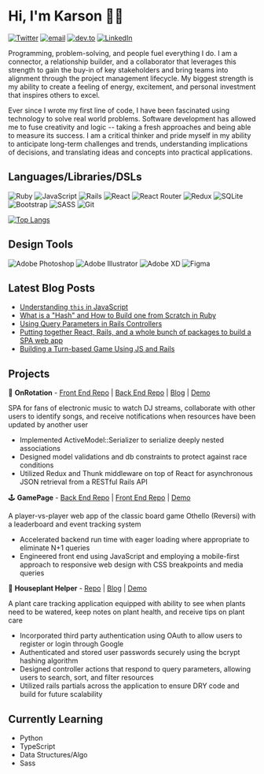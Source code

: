 # Hi, I'm Karson 👋🏻

[![Twitter](https://img.shields.io/twitter/follow/karsonkalt?style=social)](http://www.twitter.com/karsonkalt) [![email](https://img.shields.io/badge/email-kars.kalt%40gmail.com-blue)](mailto:kars.kalt@gmail.com) [![dev.to](https://img.shields.io/badge/blog-dev.to%2Fkarsonkalt-blue)](http://www.dev.to/karsonkalt) [![LinkedIn](https://img.shields.io/badge/LinkedIn-kaltkarson-blue)](https://www.linkedin.com/in/kaltkarson/)

Programming, problem-solving, and people fuel everything I do. I am a connector, a relationship builder, and a collaborator that leverages this strength to gain the buy-in of key stakeholders and bring teams into alignment through the project management lifecycle. My biggest strength is my ability to create a feeling of energy, excitement, and personal investment that inspires others to excel.

Ever since I wrote my first line of code, I have been fascinated using technology to solve real world problems. Software development has allowed me to fuse creativity and logic -- taking a fresh approaches and being able to measure its success. I am a critical thinker and pride myself in my ability to anticipate long-term challenges and trends, understanding implications of decisions, and translating ideas and concepts into practical applications.

## Languages/Libraries/DSLs
![Ruby](https://img.shields.io/badge/ruby-%23CC342D.svg?style=for-the-badge&logo=ruby&logoColor=white)
![JavaScript](https://img.shields.io/badge/javascript-%23323330.svg?style=for-the-badge&logo=javascript&logoColor=%23F7DF1E)
![Rails](https://img.shields.io/badge/rails-%23CC0000.svg?style=for-the-badge&logo=ruby-on-rails&logoColor=white)
![React](https://img.shields.io/badge/react-%2320232a.svg?style=for-the-badge&logo=react&logoColor=%2361DAFB)
![React Router](https://img.shields.io/badge/React_Router-CA4245?style=for-the-badge&logo=react-router&logoColor=white)
![Redux](https://img.shields.io/badge/redux-%23593d88.svg?style=for-the-badge&logo=redux&logoColor=white)
![SQLite](https://img.shields.io/badge/sqlite-%2307405e.svg?style=for-the-badge&logo=sqlite&logoColor=white)
![Bootstrap](https://img.shields.io/badge/bootstrap-%23563D7C.svg?style=for-the-badge&logo=bootstrap&logoColor=white)
![SASS](https://img.shields.io/badge/SASS-hotpink.svg?style=for-the-badge&logo=SASS&logoColor=white)
![Git](https://img.shields.io/badge/git-%23F05033.svg?style=for-the-badge&logo=git&logoColor=white)

[![Top Langs](https://github-readme-stats.vercel.app/api/top-langs/?username=karsonkalt&layout=compact)](https://github.com/karsonkalt/github-readme-stats)

## Design Tools
![Adobe Photoshop](https://img.shields.io/badge/adobephotoshop-%2331A8FF.svg?style=for-the-badge&logo=adobephotoshop&logoColor=white)
![Adobe Illustrator](https://img.shields.io/badge/adobeillustrator-%23FF9A00.svg?style=for-the-badge&logo=adobeillustrator&logoColor=white)
![Adobe XD](https://img.shields.io/badge/Adobe%20XD-470137?style=for-the-badge&logo=Adobe%20XD&logoColor=#FF61F6)
![Figma](https://img.shields.io/badge/figma-%23F24E1E.svg?style=for-the-badge&logo=figma&logoColor=white)

## Latest Blog Posts
<!-- BLOG-POST-LIST:START -->
- [Understanding `this` in JavaScript](https://dev.to/karsonkalt/understanding-this-in-javascript-oe2)
- [What is a "Hash" and How to Build one from Scratch in Ruby](https://dev.to/karsonkalt/what-is-a-hash-and-how-to-build-one-from-scratch-in-ruby-16kp)
- [Using Query Parameters in Rails Controllers](https://dev.to/karsonkalt/using-query-parameters-in-rails-controllers-35l6)
- [Putting together React, Rails, and a whole bunch of packages to build a SPA web app](https://dev.to/karsonkalt/putting-together-react-rails-and-a-whole-bunch-of-packages-to-build-a-spa-web-app-d41)
- [Building a Turn-based Game Using JS and Rails](https://dev.to/karsonkalt/building-a-turn-based-game-using-js-and-rails-1ni1)
<!-- BLOG-POST-LIST:END -->

## Projects
🎵 **OnRotation** - [Front End Repo](https://github.com/karsonkalt/onrotation_react) | [Back End Repo](https://github.com/karsonkalt/onrotation_server) | [Blog](https://dev.to/karsonkalt/putting-together-react-rails-and-a-whole-bunch-of-packages-to-build-a-spa-web-app-d41) | [Demo](https://youtu.be/Gy2l3J5C6IQ)

SPA for fans of electronic music to watch DJ streams, collaborate with other users to identify songs, and receive notifications when resources have been updated by another user
- Implemented ActiveModel::Serializer to serialize deeply nested associations
- Designed model validations and db constraints to protect against race conditions
- Utilized Redux and Thunk middleware on top of React for asynchronous JSON retrieval from a RESTful Rails API

🕹 **GamePage** - [Back End Repo](gamepage_back_end) | [Front End Repo](https://github.com/karsonkalt/gamepage_front_end) | [Demo](https://youtu.be/-q0dtMVjhp0)

A player-vs-player web app of the classic board game Othello (Reversi) with a leaderboard and event tracking system
- Accelerated backend run time with eager loading where appropriate to eliminate N+1 queries
- Engineered front end using JavaScript and employing a mobile-first approach to responsive web design with CSS breakpoints and media queries

🌱 **Houseplant Helper** - [Repo](https://github.com/karsonkalt/houseplant_helper) | [Blog](https://dev.to/karsonkalt/building-a-web-app-with-rails-1kmd) | [Demo](https://youtu.be/ZGGPJ0oJ5Rs)

A plant care tracking application equipped with ability to see when plants need to be watered, keep notes on plant health, and receive tips on plant care
- Incorporated third party authentication using OAuth to allow users to register or login through Google
- Authenticated and stored user passwords securely using the bcrypt hashing algorithm
- Designed controller actions that respond to query parameters, allowing users to search, sort, and filter resources
- Utilized rails partials across the application to ensure DRY code and build for future scalability

## Currently Learning
- Python
- TypeScript
- Data Structures/Algo
- Sass
